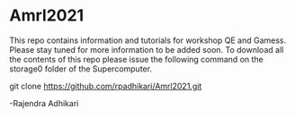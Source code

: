 # Amrl2021
This repo contains information and tutorials for workshop QE and Gamess. 
Please stay tuned for more information to be added soon. 
To download all the contents of this repo please issue the following command on the storage0 folder of the Supercomputer.

git clone https://github.com/rpadhikari/Amrl2021.git


-Rajendra Adhikari
